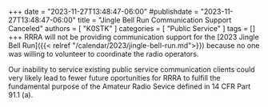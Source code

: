 +++
date = "2023-11-27T13:48:47-06:00"
#publishdate = "2023-11-27T13:48:47-06:00"
title = "Jingle Bell Run Communication Support Canceled"
authors = [ "K0STK" ]
categories = [ "Public Service" ]
tags = []
+++
RRRA will not be providing communication support for the
[2023 Jingle Bell Run]({{< relref "/calendar/2023/jingle-bell-run.md">}})
because no one was willing to volunteer to coordinate the radio operators.

Our inability to service existing public service communication
clients could very likely lead to fewer future oportunities
for RRRA to fulfill the fundamental purpose of the Amateur Radio
Sevice defined in 14 CFR Part 91.1 (a).
<!--more-->
